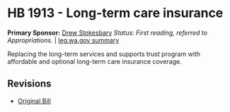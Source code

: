 # HB 1913 - Long-term care insurance
**Primary Sponsor:** [Drew Stokesbary](/person/leg/drew.stokesbary.md)
*Status: First reading, referred to Appropriations.* | [leg.wa.gov summary](https://app.leg.wa.gov/billsummary?BillNumber=1913&Year=2021)

Replacing the long-term services and supports trust program with affordable and optional long-term care insurance coverage.

## Revisions
* [Original Bill](1/)